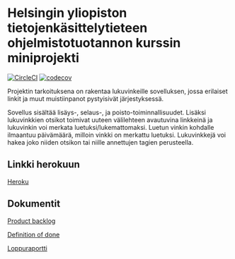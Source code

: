# Helsingin yliopiston tietojenkäsittelytieteen ohjelmistotuotannon kurssin miniprojekti

[![CircleCI](https://circleci.com/gh/noorary/miniprojekti.svg?style=svg)](https://circleci.com/gh/noorary/miniprojekti)
[![codecov](https://codecov.io/gh/noorary/miniprojekti/branch/master/graph/badge.svg)](https://codecov.io/gh/noorary/miniprojekti)

Projektin tarkoituksena on rakentaa lukuvinkeille sovelluksen, jossa erilaiset linkit ja muut muistiinpanot pystyisivät järjestyksessä.

Sovellus sisältää lisäys-, selaus-, ja poisto-toiminnallisuudet. Lisäksi lukuvinkkien otsikot toimivat uuteen välilehteen avautuvina linkkeinä ja lukuvinkin voi merkata luetuksi/lukemattomaksi. Luetun vinkin kohdalle ilmaantuu päivämäärä, milloin vinkki on merkattu luetuksi. Lukuvinkkejä voi hakea joko niiden otsikon tai niille annettujen tagien perusteella.

## Linkki herokuun

[Heroku](https://ohtuminiprojekti.herokuapp.com/)


## Dokumentit

[Product backlog](https://docs.google.com/spreadsheets/d/1EJGxD0UlSo8Cpv5bqZV7dpyIHk6_I_piRaJ46wsDzU4/edit?ts=5e83146c#gid=0)

[Definition of done](https://github.com/noorary/miniprojekti/wiki/Definition-of-Done)

[Loppuraportti](https://docs.google.com/document/d/1SpE9FoA7GtH-zOl1cUN-1cCapzek7qBDIqDkpmRE5lM/edit?usp=sharing)
